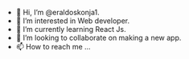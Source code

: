 - 👋 Hi, I’m @eraldoskonja1.
- 👀 I’m interested in Web developer.
- 🌱 I’m currently learning React Js.
- 💞️ I’m looking to collaborate on making a new app.
- 📫 How to reach me ...

<!---
eraldoskonja1/eraldoskonja1 is a ✨ special ✨ repository because its `README.md` (this file) appears on your GitHub profile.
You can click the Preview link to take a look at your changes.
--->
